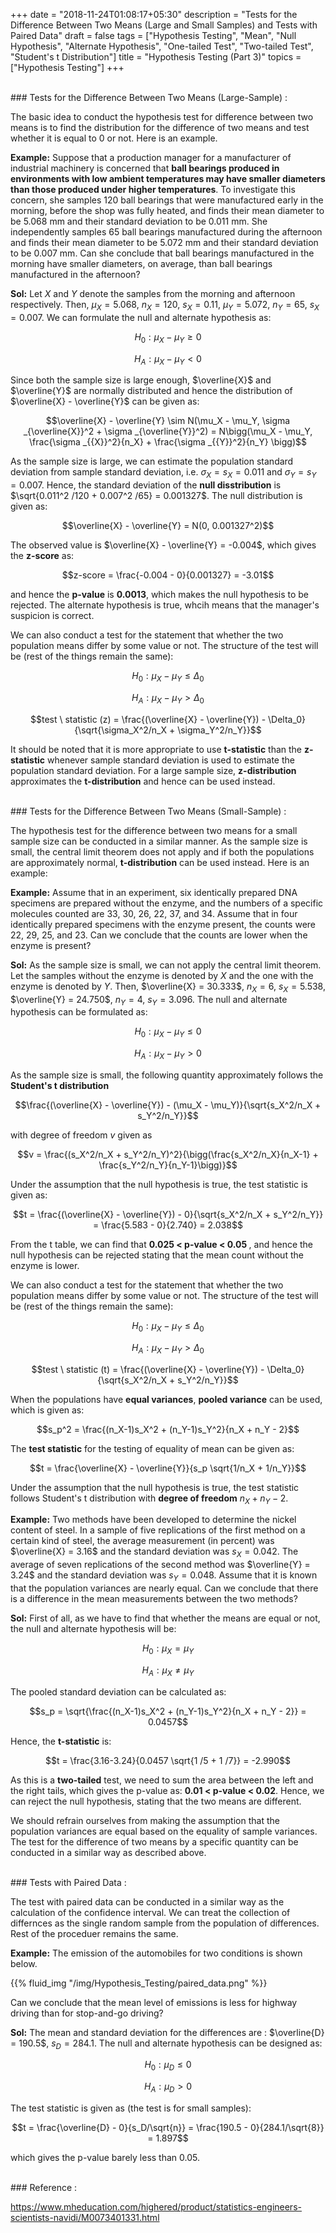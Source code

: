 +++
date = "2018-11-24T01:08:17+05:30"
description = "Tests for the Difference Between Two Means (Large and Small Samples) and Tests with Paired Data"
draft = false
tags = ["Hypothesis Testing", "Mean", "Null Hypothesis", "Alternate Hypothesis", "One-tailed Test", "Two-tailed Test", "Student's t Distribution"]
title = "Hypothesis Testing (Part 3)"
topics = ["Hypothesis Testing"]
+++

</br>
### Tests for the Difference Between Two Means (Large-Sample) :

The basic idea to conduct the hypothesis test for difference between two means is to find the distribution for the difference of two means and test whether it is equal to 0 or not. Here is an example.

<b>Example:</b> Suppose that a production manager for a manufacturer of industrial machinery is concerned that <b>ball bearings produced in environments with low ambient temperatures may have smaller diameters than those produced under higher temperatures</b>. To investigate this concern, she samples 120 ball bearings that were manufactured early in the morning, before the shop was fully heated, and finds their mean diameter to be 5.068 mm and their standard deviation to be 0.011 mm. She independently samples 65 ball bearings manufactured during the afternoon and finds their mean diameter to be 5.072 mm and their standard deviation to be 0.007 mm. Can she conclude that ball bearings manufactured in the morning have smaller diameters, on average, than ball bearings manufactured in the afternoon?

<b>Sol:</b> Let $X$ and $Y$ denote the samples from the morning and afternoon respectively. Then, $\mu_X = 5.068$, $n_X = 120$, $s_X = 0.11$, $\mu_Y = 5.072$, $n_Y = 65$, $s_X = 0.007$. We can formulate the null and alternate hypothesis as:

$$H_0: \mu_X - \mu_Y \geq 0$$

$$H_A: \mu_X - \mu_Y < 0$$

Since both the sample size is large enough, $\overline{X}$ and $\overline{Y}$ are normally distributed and hence the distribution of $\overline{X} - \overline{Y}$ can be given as:

$$\overline{X} - \overline{Y} \sim N(\mu_X - \mu_Y, \sigma _{\overline{X}}^2 + \sigma _{\overline{Y}}^2) = N\bigg(\mu_X - \mu_Y, \frac{\sigma _{{X}}^2}{n_X} + \frac{\sigma _{{Y}}^2}{n_Y} \bigg)$$

As the sample size is large, we can estimate the population standard deviation from sample standard deviation, i.e. $\sigma_X = s_X = 0.011$ and $\sigma_Y = s_Y = 0.007$. Hence, the standard deviation of the <b>null disstribution</b> is $\sqrt{0.011^2 /120 + 0.007^2 /65} = 0.001327$. The null distribution is given as:

$$\overline{X} - \overline{Y} = N(0, 0.001327^2)$$

The observed value is $\overline{X} - \overline{Y} = -0.004$, which gives the <b>z-score</b> as:

$$z-score = \frac{-0.004 - 0}{0.001327} = -3.01$$

and hence the <b>p-value</b> is <b>0.0013</b>, which makes the null hypothesis to be rejected. The alternate hypothesis is true, whcih means that the manager's suspicion is correct.

We can also conduct a test for the statement that whether the two population means differ by some value or not. The structure of the test will be (rest of the things remain the same):

$$H_0: \mu_X - \mu_Y \leq \Delta_0$$

$$H_A: \mu_X - \mu_Y > \Delta_0$$

$$test \ statistic (z) = \frac{(\overline{X} - \overline{Y}) - \Delta_0}{\sqrt{\sigma_X^2/n_X + \sigma_Y^2/n_Y}}$$

It should be noted that it is more appropriate to use <b>t-statistic</b> than the <b>z-statistic</b> whenever sample standard deviation is used to estimate the population standard deviation. For a large sample size, <b>z-distribution</b> approximates the <b>t-distribution</b> and hence can be used instead.

</br>
### Tests for the Difference Between Two Means (Small-Sample) :

The hypothesis test for the difference between two means for a small sample size can be conducted in a similar manner. As the sample size is small, the central limit theorem does not apply and if both the populations are approximately normal, <b>t-distribution</b> can be used instead. Here is an example:

<b>Example:</b> Assume that in an experiment, six identically prepared DNA specimens are prepared without the enzyme, and the numbers of a specific molecules counted are 33, 30, 26, 22, 37, and 34. Assume that in four identically prepared specimens with the enzyme present, the counts were 22, 29, 25, and 23. Can we conclude that the counts are lower when the enzyme is present?

<b>Sol:</b> As the sample size is small, we can not apply the central limit theorem. Let the samples without the enzyme is denoted by $X$ and the one with the enzyme is denoted by $Y$. Then, $\overline{X} = 30.333$, $n_X = 6$, $s_X = 5.538$, $\overline{Y} = 24.750$, $n_Y = 4$, $s_Y = 3.096$. The null and alternate hypothesis can be formulated as:

$$H_0: \mu_X - \mu_Y \leq 0$$

$$H_A: \mu_X - \mu_Y > 0$$

As the sample size is small, the following quantity approximately follows the <b>Student's t distribution</b>

$$\frac{(\overline{X} - \overline{Y}) - (\mu_X - \mu_Y)}{\sqrt{s_X^2/n_X + s_Y^2/n_Y}}$$

with degree of freedom $v$ given as

$$v = \frac{(s_X^2/n_X + s_Y^2/n_Y)^2}{\bigg(\frac{s_X^2/n_X}{n_X-1} + \frac{s_Y^2/n_Y}{n_Y-1}\bigg)}$$

Under the assumption that the null hypothesis is true, the test statistic is given as:

$$t = \frac{(\overline{X} - \overline{Y}) - 0}{\sqrt{s_X^2/n_X + s_Y^2/n_Y}} = \frac{5.583 - 0}{2.740} = 2.038$$

From the t table, we can find that <b>0.025 < p-value < 0.05 </b>, and hence the null hypothesis can be rejected stating that the mean count without the enzyme is lower.

We can also conduct a test for the statement that whether the two population means differ by some value or not. The structure of the test will be (rest of the things remain the same):

$$H_0: \mu_X - \mu_Y \leq \Delta_0$$

$$H_A: \mu_X - \mu_Y > \Delta_0$$

$$test \ statistic (t) = \frac{(\overline{X} - \overline{Y}) - \Delta_0}{\sqrt{s_X^2/n_X + s_Y^2/n_Y}}$$

When the populations have <b>equal variances</b>, <b>pooled variance</b> can be used, which is given as:

$$s_p^2 = \frac{(n_X-1)s_X^2 + (n_Y-1)s_Y^2}{n_X + n_Y - 2}$$

The <b>test statistic</b> for the testing of equality of mean can be given as:

$$t = \frac{\overline{X} - \overline{Y}}{s_p \sqrt{1/n_X + 1/n_Y}}$$

Under the assumption that the null hypothesis is true, the test statistic follows Student's t distribution with <b>degree of freedom</b> $n_X + n_Y - 2$.

<b>Example:</b> Two methods have been developed to determine the nickel content of steel. In a sample of five replications of the first method on a certain kind of steel, the average measurement (in percent) was $\overline{X} = 3.16$ and the standard deviation was $s_X = 0.042$. The average of seven replications of the second method was $\overline{Y} = 3.24$ and the standard deviation was $s_Y = 0.048$. Assume that it is known that the population variances are nearly equal. Can we conclude that there is a difference in the mean measurements between the two methods?

<b>Sol:</b> First of all, as we have to find that whether the means are equal or not, the null and alternate hypothesis will be:

$$H_0: \mu_X = \mu_Y$$

$$H_A: \mu_X \neq \mu_Y$$

The pooled standard deviation can be calculated as:

$$s_p = \sqrt{\frac{(n_X-1)s_X^2 + (n_Y-1)s_Y^2}{n_X + n_Y - 2}} = 0.0457$$

Hence, the <b>t-statistic</b> is:

$$t = \frac{3.16-3.24}{0.0457 \sqrt{1 /5 + 1 /7}} = -2.990$$

As this is a <b>two-tailed</b> test, we need to sum the area between the left and the right tails, which gives the p-value as: <b>0.01 < p-value < 0.02</b>. Hence, we can reject the null hypothesis, stating that the two means are different.

We should refrain ourselves from making the assumption that the population variances are equal based on the equality of sample variances. The test for the difference of two means by a specific quantity can be conducted in a similar way as described above.

</br>
### Tests with Paired Data :

The test with paired data can be conducted in a similar way as the calculation of the confidence interval. We can treat the collection of differnces as the single random sample from the population of differences. Rest of the proceduer remains the same.

<b>Example:</b> The emission of the automobiles for two conditions is shown below.

{{% fluid_img "/img/Hypothesis_Testing/paired_data.png" %}}

Can we conclude that the mean level of emissions is less for highway driving than for stop-and-go driving?

<b>Sol:</b> The mean and standard deviation for the differences are : $\overline{D} = 190.5$, $s_D = 284.1$. The null and alternate hypothesis can be designed as:

$$H_0: \mu_D \leq 0$$

$$H_A: \mu_D > 0$$

The test statistic is given as (the test is for small samples):

$$t = \frac{\overline{D} - 0}{s_D/\sqrt{n}} = \frac{190.5 - 0}{284.1/\sqrt{8}} = 1.897$$

which gives the p-value barely less than 0.05.

</br>
### Reference :

https://www.mheducation.com/highered/product/statistics-engineers-scientists-navidi/M0073401331.html
